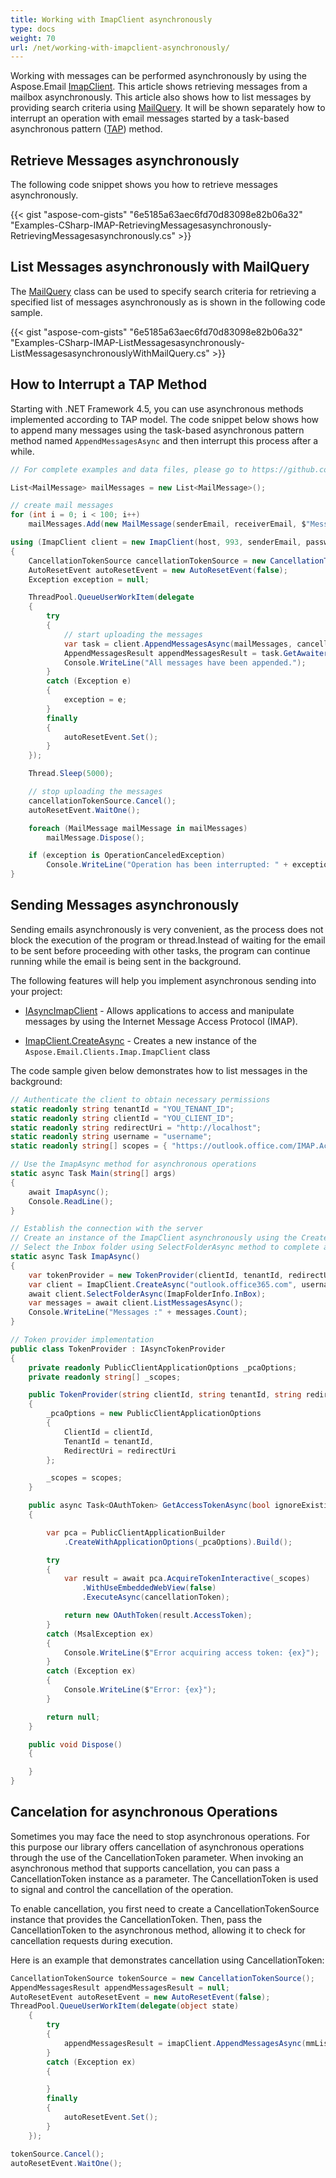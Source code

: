 ```yaml
---
title: Working with ImapClient asynchronously
type: docs
weight: 70
url: /net/working-with-imapclient-asynchronously/
---
```



Working with messages can be performed asynchronously by using the Aspose.Email [ImapClient](https://reference.aspose.com/email/net/aspose.email.clients.imap/imapclient/). This article shows retrieving messages from a mailbox asynchronously. This article also shows how to list messages by providing search criteria using [MailQuery](https://reference.aspose.com/email/net/aspose.email.tools.search/mailquery/). It will be shown separately how to interrupt an operation with email messages started by a task-based asynchronous pattern ([TAP](https://learn.microsoft.com/en-us/dotnet/standard/asynchronous-programming-patterns/task-based-asynchronous-pattern-tap)) method.

## **Retrieve Messages asynchronously**

The following code snippet shows you how to retrieve messages asynchronously.

{{< gist "aspose-com-gists" "6e5185a63aec6fd70d83098e82b06a32" "Examples-CSharp-IMAP-RetrievingMessagesasynchronously-RetrievingMessagesasynchronously.cs" >}}

## **List Messages asynchronously with MailQuery**

The [MailQuery](https://reference.aspose.com/email/net/aspose.email.tools.search/mailquery/) class can be used to specify search criteria for retrieving a specified list of messages asynchronously as is shown in the following code sample.

{{< gist "aspose-com-gists" "6e5185a63aec6fd70d83098e82b06a32" "Examples-CSharp-IMAP-ListMessagesasynchronously-ListMessagesasynchronouslyWithMailQuery.cs" >}}

## **How to Interrupt a TAP Method**

Starting with .NET Framework 4.5, you can use asynchronous methods implemented according to TAP model. The code snippet below shows how to append many messages using the task-based asynchronous pattern method named `AppendMessagesAsync` and then interrupt this process after a while.

```csharp
// For complete examples and data files, please go to https://github.com/aspose-email/Aspose.Email-for-.NET

List<MailMessage> mailMessages = new List<MailMessage>();

// create mail messages
for (int i = 0; i < 100; i++)
    mailMessages.Add(new MailMessage(senderEmail, receiverEmail, $"Message #{i}", "Text"));

using (ImapClient client = new ImapClient(host, 993, senderEmail, password, SecurityOptions.SSLImplicit))
{
    CancellationTokenSource cancellationTokenSource = new CancellationTokenSource();
    AutoResetEvent autoResetEvent = new AutoResetEvent(false);
    Exception exception = null;

    ThreadPool.QueueUserWorkItem(delegate
    {
        try
        {
            // start uploading the messages
            var task = client.AppendMessagesAsync(mailMessages, cancellationTokenSource.Token);
            AppendMessagesResult appendMessagesResult = task.GetAwaiter().GetResult();
            Console.WriteLine("All messages have been appended.");
        }
        catch (Exception e)
        {
            exception = e;
        }
        finally
        {
            autoResetEvent.Set();
        }
    });

    Thread.Sleep(5000);

    // stop uploading the messages
    cancellationTokenSource.Cancel();
    autoResetEvent.WaitOne();

    foreach (MailMessage mailMessage in mailMessages)
        mailMessage.Dispose();

    if (exception is OperationCanceledException)
        Console.WriteLine("Operation has been interrupted: " + exception.Message);
}
```
## **Sending Messages asynchronously**

Sending emails asynchronously is very convenient, as the process does not block the execution of the program or thread.Instead of waiting for the email to be sent before proceeding with other tasks, the program can continue running while the email is being sent in the background.

The following features will help you implement asynchronous sending into your project:

- [IAsyncImapClient](https://reference.aspose.com/email/net/aspose.email.clients.imap/iasyncimapclient/#iasyncimapclient-interface) - Allows applications to access and manipulate messages by using the Internet Message Access Protocol (IMAP).

- [ImapClient.CreateAsync](https://reference.aspose.com/email/net/aspose.email.clients.imap/imapclient/createasync/) - Creates a new instance of the `Aspose.Email.Clients.Imap.ImapClient` class

The code sample given below demonstrates how to list messages in the background:

```cs
// Authenticate the client to obtain necessary permissions
static readonly string tenantId = "YOU_TENANT_ID";
static readonly string clientId = "YOU_CLIENT_ID";
static readonly string redirectUri = "http://localhost";
static readonly string username = "username";
static readonly string[] scopes = { "https://outlook.office.com/IMAP.AccessAsUser.All" };

// Use the ImapAsync method for asynchronous operations
static async Task Main(string[] args)
{
    await ImapAsync();
    Console.ReadLine();
}

// Establish the connection with the server
// Create an instance of the ImapClient asynchronously using the CreateAsync method
// Select the Inbox folder using SelectFolderAsync method to complete and fetch the list of email messages asynchronously using the ListMessagesAsync method.
static async Task ImapAsync()
{
    var tokenProvider = new TokenProvider(clientId, tenantId, redirectUri, scopes);
    var client = ImapClient.CreateAsync("outlook.office365.com", username, tokenProvider, 993).GetAwaiter().GetResult();
    await client.SelectFolderAsync(ImapFolderInfo.InBox);
    var messages = await client.ListMessagesAsync();
    Console.WriteLine("Messages :" + messages.Count);
}

// Token provider implementation
public class TokenProvider : IAsyncTokenProvider
{
    private readonly PublicClientApplicationOptions _pcaOptions;
    private readonly string[] _scopes;

    public TokenProvider(string clientId, string tenantId, string redirectUri, string[] scopes)
    {
        _pcaOptions = new PublicClientApplicationOptions
        {
            ClientId = clientId,
            TenantId = tenantId,
            RedirectUri = redirectUri
        };

        _scopes = scopes;
    }

    public async Task<OAuthToken> GetAccessTokenAsync(bool ignoreExistingToken = false, CancellationToken cancellationToken = default)
    {

        var pca = PublicClientApplicationBuilder
            .CreateWithApplicationOptions(_pcaOptions).Build();

        try
        {
            var result = await pca.AcquireTokenInteractive(_scopes)
                .WithUseEmbeddedWebView(false)
                .ExecuteAsync(cancellationToken);

            return new OAuthToken(result.AccessToken);
        }
        catch (MsalException ex)
        {
            Console.WriteLine($"Error acquiring access token: {ex}");
        }
        catch (Exception ex)
        {
            Console.WriteLine($"Error: {ex}");
        }

        return null;
    }

    public void Dispose()
    {

    }
}
```
## **Cancelation for asynchronous Operations**

Sometimes you may face the need to stop asynchronous operations. For this purpose our library offers cancellation of asynchronous operations through the use of the CancellationToken parameter. When invoking an asynchronous method that supports cancellation, you can pass a CancellationToken instance as a parameter. The CancellationToken is used to signal and control the cancellation of the operation.

To enable cancellation, you first need to create a CancellationTokenSource instance that provides the CancellationToken. Then, pass the CancellationToken to the asynchronous method, allowing it to check for cancellation requests during execution.

Here is an example that demonstrates cancellation using CancellationToken:

```cs
CancellationTokenSource tokenSource = new CancellationTokenSource();
AppendMessagesResult appendMessagesResult = null;
AutoResetEvent autoResetEvent = new AutoResetEvent(false);
ThreadPool.QueueUserWorkItem(delegate(object state)
    {
        try
        {
            appendMessagesResult = imapClient.AppendMessagesAsync(mmList, tokenSource.Token).GetAwaiter().GetResult();
        }
        catch (Exception ex)
        {

        }
        finally
        {
            autoResetEvent.Set();
        }
    });

tokenSource.Cancel();
autoResetEvent.WaitOne();
```
